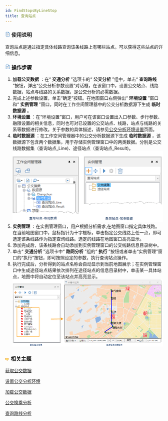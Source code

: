 ```yaml
---
id: FindStopsByLineStop
title: 查询站点
---
```

### ![](../../img/read.gif) 使用说明

查询站点是通过指定具体线路查询该条线路上有哪些站点。可以获得这些站点的详细信息。

### ![](../../img/read.gif) 操作步骤

1. **加载公交数据** ：在“ **交通分析** ”选项卡的“ **公交分析** ”组中，单击“ **查询路线** ”按钮，弹出“公交分析参数设置”对话框，在该窗口中，设置公交站点、线路数据，站点与线路的关系数据，是公交分析的必需数据。
2. 完成上述参数设置，单击“确定”按钮。在地图窗口右侧弹出“ **环境设置** ”窗口和“ **实例管理** ”窗口，同时在工作空间管理器中的公交分析数据源下生成 **临时数据源** 。 
3. **环境设置** ：在“环境设置”窗口，用户可在该窗口设置出入口参数、步行参数、融限设置的相关信息，同时也可对已设置的公交站点、线路，站点与线路的关系等数据进行修改。关于参数的具体描述，请参见[公交分析环境设置](TrafficEnvirSet.html)页面。
4. **临时数据源** ：在工作空间管理器中的公交分析数据源下生成 **临时数据源** ，该数据源下包含两个数据集，用于存储实例管理窗口中的两类数据。分别是公交线路数据集（查询站点\_Line)、途径站点（查询站点\_Result)。   
![](img/SearchStopsSet.png)  
5. **实例管理** ：在实例管理窗口，用户根据分析需求,在地图窗口指定具体线路。在当前地图窗口中，鼠标指针为十字框标，单击指定公交线路上任一点，即可选定该条线路作为指定查询线路。选定的线路在地图窗口高亮显示。
6. 添加完成后，该条线路会自动添加到实例管理窗口的公交线路信息目录树中。
7. 单击“ **交通分析** ”选项卡中“ **路网分析** ”组的“ **执行** ”按钮或者单击“实例管理”窗口的“执行”按钮，即可按照设定的参数，执行查询站点操作。
8. 执行完成后，分析得到的站点名称会自动显示到当前地图展示；在实例管理窗口中生成途径站点结果依次排列在途径站点的信息目录树中，单击某一具体站点，地图中将自动定位至该站点并高亮显示。  
 ![](img/SearchStops.png)  

### ![](../../img/seealso.png) 相关主题

<!-- ![](../../img/smalltitle.png)  -->
[获取公交数据](TrafficDataPrepare.html)

<!-- ![](../../img/smalltitle.png)  -->
[设置公交分析环境](TrafficEnvirSet.html)

<!-- ![](../../img/smalltitle.png)  -->
[加载公交数据](LoadTranfficData.html)

<!-- ![](../../img/smalltitle.png)  -->
[公交换乘分析](TransferAnalysis.html)

<!-- ![](../../img/smalltitle.png)  -->
[查询路线分析](FindLinesByStop.html)